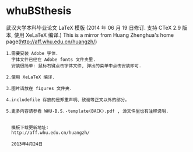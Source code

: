 # whuBSthesis
武汉大学本科毕业论文 LaTeX 模版 (2014 年 06 月 19 日修订. 支持 CTeX 2.9 版本, 使用 XeLaTeX 编译.)
This is a mirror from Huang Zhenghua's home page(http://aff.whu.edu.cn/huangzh/)

```
1.需要安装 Adobe 字体. 
  字体文件已经在 Adobe fonts 文件夹里.
  安装很简单: 鼠标右键点击字体文件, 弹出的菜单中点击安装即可.

2.使用 XeLaTeX 编译.

3.图片请放在 figures 文件夹.

4.includefile 存放的是郑重声明、致谢等正文以外的部分。

5.更多内容请参看 WHU-B.S.-template(BACK).pdf , 源文件里也有注释说明.


  模板下载更新地址:
  http://aff.whu.edu.cn/huangzh/

  2013年4月24日
```
